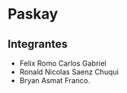 # Paskay
 
## Integrantes
* Felix Romo Carlos Gabriel 
* Ronald Nicolas Saenz Chuqui
* Bryan Asmat Franco.
